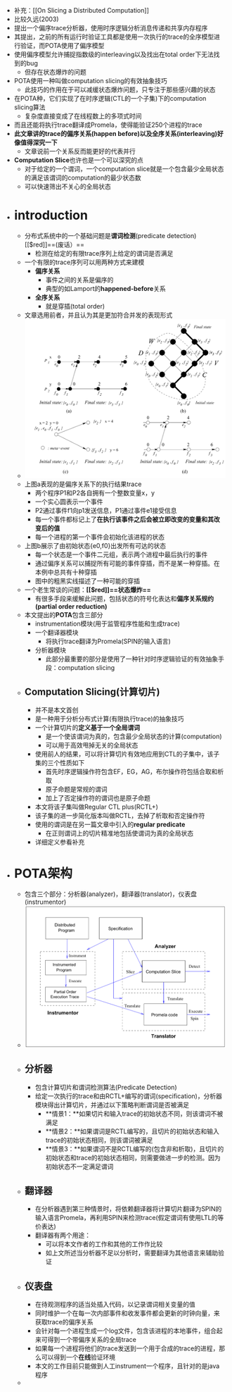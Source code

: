 - 补充：[[On Slicing a Distributed Computation]]
- 比较久远(2003)
- 提出一个偏序trace分析器，使用时序逻辑分析消息传递和共享内存程序
- 其提出，之前的所有运行时验证工具都是使用一次执行的trace的全序模型进行验证，而POTA使用了偏序模型
- 使用偏序模型允许捕捉指数级的interleaving以及找出在total order下无法找到的bug
	- 但存在状态爆炸的问题
- POTA使用一种叫做computation slicing的有效抽象技巧
	- 此技巧的作用在于可以减缓状态爆炸问题，只专注于那些感兴趣的状态
- 在POTA种，它们实现了在时序逻辑(CTL的一个子集)下的computation slicing算法
	- 复杂度直接变成了在线程数上的多项式时间
- 而且还能将执行trace翻译成Promela，使得能验证250个进程的trace
- **此文章讲的trace的偏序关系(happen before)以及全序关系(interleaving)好像值得深究一下**
	- 文章说前一个关系反而能更好的代表并行
- **Computation Slice**也许也是一个可以深究的点
	- 对于给定的一个谓词，一个computation slice就是一个包含最少全局状态的满足该谓词的computation的最少状态数
	- 可以快速筛出不关心的全局状态
- # introduction
	- 分布式系统中的一个基础问题是**谓词检测**(predicate detection)[[$red]]==(废话）==
		- 检测在给定的有限trace序列上给定的谓词是否满足
	- 一个有限的trace序列可以用两种方式来建模
		- **偏序关系**
			- 事件之间的关系是偏序的
			- 典型的如Lamport的**happened-before**关系
		- **全序关系**
			- 就是穿插(total order)
	- 文章选用前者，并且认为其是更加符合并发的表现形式
	- ![image.png](../assets/image_1679324134664_0.png)
	- 上图a表现的是偏序关系下的执行结果trace
		- 两个程序P1和P2各自拥有一个整数变量x，y
		- 一个实心圆表示一个事件
		- P2通过事件f1向p1发送信息，P1通过事件e1接受信息
		- 每一个事件都标记上了**在执行该事件之后会被立即改变的变量和其改变后的值**
		- 每一个进程的第一个事件会初始化该进程的状态
	- 上图b展示了由初始状态{e0,f0}出发所有可达的状态
		- 每一个状态是一个事件二元组，表示两个进程中最后执行的事件
		- 通过偏序关系可以捕捉所有可能的事件穿插，而不是某一种穿插。在本例中总共有十种穿插
		- 图中的粗黑实线描述了一种可能的穿插
	- 一个老生常谈的问题：**[[$red]]==状态爆炸==**
		- 有很多手段来缓解此问题，包括状态的符号化表达和**偏序关系规约(partial order reduction)**
	- 本文提出的**POTA**包含三部分
		- instrumentation模块(用于监管程序性能和生成trace)
		- 一个翻译器模块
			- 将执行trace翻译为Promela(SPIN的输入语言)
		- 分析器模块
			- 此部分最重要的部分是使用了一种针对时序逻辑验证的有效抽象手段：computation slicing
	- ## Computation Slicing(计算切片)
		- 并不是本文首创
		- 是一种用于分析分布式计算(有限执行trace)的抽象技巧
		- 一个计算切片的**定义基于一个全局谓词**
			- 是一个使该谓词为真的，包含最少全局状态的计算(computation)
			- 可以用于高效甩掉无关的全局状态
		- 使用前人的结果，可以将计算切片有效地应用到CTL的子集中，该子集的三个性质如下
			- 首先时序逻辑操作符包含EF，EG，AG，布尔操作符包括合取和析取
			- 原子命题是常规的谓词
			- 加上了否定操作符的谓词也是原子命题
		- 本文将该子集叫做Regular CTL plus(RCTL+)
		- 该子集的进一步简化版本叫做RCTL，去掉了析取和否定操作符
		- 使用的谓词是在另一篇文章中引入的**regular predicate**
			- 在正则谓词上的切片精准地包括使谓词为真的全局状态
		- 详细定义参看补充
- # POTA架构
	- 包含三个部分：分析器(analyzer)，翻译器(translator)，仪表盘(instrumentor)
	- ![image.png](../assets/image_1679497704894_0.png)
	- ## 分析器
		- 包含计算切片和谓词检测算法(Predicate Detection)
		- 给定一次执行的trace和由RCTL+编写的谓词(specification)，分析器模块得出计算切片，并通过以下策略判断谓词是否被满足
			- **情景1：**如果切片和输入trace的初始状态不同，则该谓词不被满足
			- **情景2：**如果谓词是RCTL编写的，且切片的初始状态和输入trace的初始状态相同，则该谓词被满足
			- **情景3：**如果谓词不是RCTL编写的(包含非和析取)，且切片的初始状态和trace的初始状态相同，则需要做进一步的检测。因为初始状态不一定满足谓词
	- ## 翻译器
		- 在分析器遇到第三种情景时，将依赖翻译器将计算切片翻译为SPIN的输入语言Promela，再利用SPIN来检测trace(假定谓词有使用LTL的等价表达)
		- 翻译器有两个用途：
			- 可以将本文作者的工作和其他的工作作比较
			- 如上文所述当分析器不足以分析时，需要翻译为其他语言来辅助验证
	- ## 仪表盘
		- 在待观测程序的适当处插入代码，以记录谓词相关变量的值
		- 同时维护一个在每一次内部事件和收发事件都会更新的时钟向量，来获取trace的偏序关系
		- 会针对每一个进程生成一个log文件，包含该进程的本地事件，组合起来可得到一个带偏序关系的全局trace
		- 如果每一个进程将他们的trace发送到一个用于合成的trace的进程，那么可以得到一个**在线**验证环境
		- 本文的工作目前只能做到人工instrument一个程序，且针对的是java程序
	-